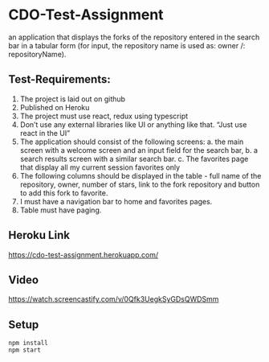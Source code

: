 # CDO-Test-Assignment

an application that displays the forks of the repository entered in the
search bar in a tabular form (for input, the repository name is used as: owner /:
repositoryName).

## Test-Requirements:

1. The project is laid out on github
2. Published on Heroku
3. The project must use react, redux using typescript
4. Don’t use any external libraries like UI or anything like that. “Just use react in the UI”
5. The application should consist of the following screens:
   a. the main screen with a welcome screen and an input field for the search bar,
   b. a search results screen with a similar search bar.
   c. The favorites page that display all my current session favorites only
6. The following columns should be displayed in the table - full name of the repository,
   owner, number of stars, link to the fork repository and button to add this fork to favorite.
7. I must have a navigation bar to home and favorites pages.
8. Table must have paging.

## Heroku Link 
https://cdo-test-assignment.herokuapp.com/

## Video
https://watch.screencastify.com/v/0Qfk3UegkSyGDsQWDSmm

## Setup

```
npm install
npm start

```
